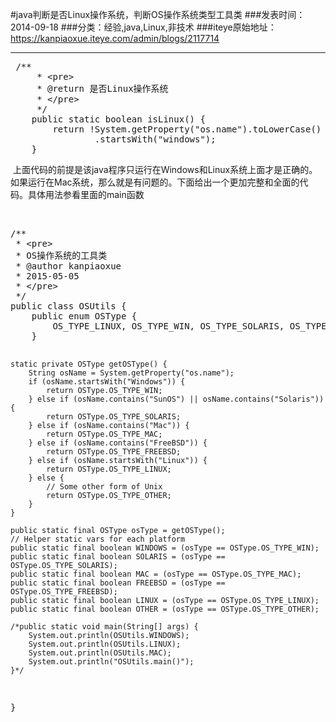 #java判断是否Linux操作系统，判断OS操作系统类型工具类
###发表时间：2014-09-18
###分类：经验,java,Linux,非技术
###iteye原始地址：<a href="https://kanpiaoxue.iteye.com/admin/blogs/2117714" target="_blank">https://kanpiaoxue.iteye.com/admin/blogs/2117714</a>

---

<div class="iteye-blog-content-contain" style="font-size: 14px;"> 
 <pre name="code" class="java"> /**
     * &lt;pre&gt;
     * @return 是否Linux操作系统
     * &lt;/pre&gt;
     */
    public static boolean isLinux() {
        return !System.getProperty("os.name").toLowerCase()
                .startsWith("windows");
    }</pre> 
 <p>&nbsp;上面代码的前提是该java程序只运行在Windows和Linux系统上面才是正确的。如果运行在Mac系统，那么就是有问题的。下面给出一个更加完整和全面的代码。具体用法参看里面的main函数</p> 
 <p>&nbsp;</p> 
 <pre name="code" class="java">/**
 * &lt;pre&gt;
 * OS操作系统的工具类
 * @author kanpiaoxue
 * 2015-05-05
 * &lt;/pre&gt;
 */
public class OSUtils {
	public enum OSType {
		OS_TYPE_LINUX, OS_TYPE_WIN, OS_TYPE_SOLARIS, OS_TYPE_MAC, OS_TYPE_FREEBSD, OS_TYPE_OTHER
	}

	static private OSType getOSType() {
		String osName = System.getProperty("os.name");
		if (osName.startsWith("Windows")) {
			return OSType.OS_TYPE_WIN;
		} else if (osName.contains("SunOS") || osName.contains("Solaris")) {
			return OSType.OS_TYPE_SOLARIS;
		} else if (osName.contains("Mac")) {
			return OSType.OS_TYPE_MAC;
		} else if (osName.contains("FreeBSD")) {
			return OSType.OS_TYPE_FREEBSD;
		} else if (osName.startsWith("Linux")) {
			return OSType.OS_TYPE_LINUX;
		} else {
			// Some other form of Unix
			return OSType.OS_TYPE_OTHER;
		}
	}

	public static final OSType osType = getOSType();
	// Helper static vars for each platform
	public static final boolean WINDOWS = (osType == OSType.OS_TYPE_WIN);
	public static final boolean SOLARIS = (osType == OSType.OS_TYPE_SOLARIS);
	public static final boolean MAC = (osType == OSType.OS_TYPE_MAC);
	public static final boolean FREEBSD = (osType == OSType.OS_TYPE_FREEBSD);
	public static final boolean LINUX = (osType == OSType.OS_TYPE_LINUX);
	public static final boolean OTHER = (osType == OSType.OS_TYPE_OTHER);

	/*public static void main(String[] args) {
		System.out.println(OSUtils.WINDOWS);
		System.out.println(OSUtils.LINUX);
		System.out.println(OSUtils.MAC);
		System.out.println("OSUtils.main()");
	}*/
}</pre> 
 <p>&nbsp;</p> 
</div>
